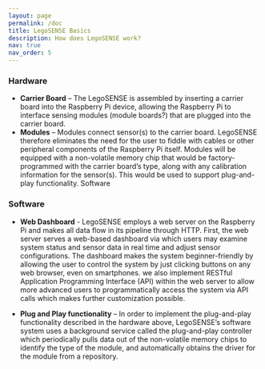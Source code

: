 ```yaml
---
layout: page
permalink: /doc
title: LegoSENSE Basics
description: How does LegoSENSE work?
nav: true
nav_order: 5
---
```


### Hardware
* **Carrier Board** – The LegoSENSE is assembled by inserting a carrier board into the Raspberry Pi device, allowing the Raspberry Pi to interface sensing modules (module boards?) that are plugged into the carrier board. 
* **Modules** – Modules connect sensor(s) to the carrier board. LegoSENSE therefore eliminates the need for the user to fiddle with cables or other peripheral components of the Raspberry Pi itself. Modules will be equipped with a non-volatile memory chip that would be factory-programmed with the carrier board’s type, along with any calibration information for the sensor(s). This would be used to support plug-and-play functionality.
Software

### Software
* **Web Dashboard** - LegoSENSE employs a web server on the Raspberry Pi and makes all data flow in its pipeline through HTTP. First, the web server serves a web-based dashboard via which users may examine system status and sensor data in real time and adjust sensor configurations. The dashboard makes the system beginner-friendly by allowing the user to control the system by just clicking buttons on any web browser, even on smartphones. we also implement RESTful Application Programming Interface (API) within the web server to allow more advanced users to programmatically access the system via API calls  which makes further customization possible.

* **Plug and Play functionality** – In order to implement the plug-and-play functionality described in the hardware above, LegoSENSE’s software system uses a background service called the plug-and-play controller which periodically pulls data out of the non-volatile memory chips to identify the type of the module, and automatically obtains the driver for the module from a repository. 

